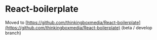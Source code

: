 # React-boilerplate

Moved to [https://github.com/thinkingboxmedia/React-boilerplate](https://github.com/thinkingboxmedia/React-boilerplate) (beta / develop branch)
